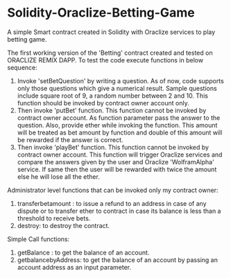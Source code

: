 # Solidity-Oraclize-Betting-Game
A simple Smart contract created in Solidity with Oraclize services to play betting game.

The first working version of the 'Betting' contract created and tested on ORACLIZE REMIX DAPP. 
To test the code execute functions in below sequence:

1. Invoke 'setBetQuestion' by writing a question. As of now, code supports only those questions which give a numerical result. Sample questions include square root of 9, a random number between 2 and 10. This function should be invoked by contract owner account only.
2. Then invoke 'putBet' function. This function cannot be invoked by contract owner account. As function parameter pass the answer to the question. Also, provide ether while invoking the function. This amount will be treated as bet amount by function and double of this amount will be rewarded if the answer is correct.
3. Then invoke 'playBet' function. This function cannot be invoked by contract owner account. This function will trigger Oraclize services and compare the answers given by the user and Oraclize 'WolframAlpha' service. If same then the user will be rewarded with twice the amount else he will lose all the ether.

Administrator level functions that can be invoked only my contract owner:
1. transferbetamount : to issue a refund to an address in case of any dispute or to transfer ether to contract in case its balance is less than a threshold to receive bets.
2. destroy:  to destroy the contract.

Simple Call functions:
1. getBalance : to get the balance of an account.
2. getbalancebyAddress:  to get the balance of an account by passing an account address as an input parameter.
